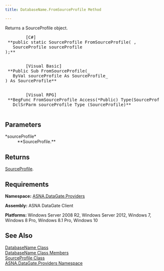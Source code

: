 ```yaml
---
title: DatabaseName.FromSourceProfile Method

---
```


Returns a SourceProfile object.
<pre class="prettyprint">
        <span class="lang">[C#]</span>
 **public static SourceProfile FromSourceProfile( ,
   SourceProfile sourceProfile
);** 
      </pre>
<pre class="prettyprint">
        <span class="lang">[Visual Basic] </span>
 **Public Sub FromSourceProfile(_ 
   ByVal sourceProfile As SourceProfile_ 
) As SourceProfile** 
      </pre>
<pre class="prettyprint">
        <span class="lang">[Visual RPG]</span>
 **BegFunc FromSourceProfile Access(*Public) Type(SourceProfile)
   DclSrParm sourceProfile Type (SourceProfile)** 
      </pre>

## Parameters

<dl>
        <dt>
 *sourceProfile* 
        </dt>
        <dd>
 **SourceProfile.**  
					</dd>
</dl>

## Returns

[SourceProfile](source-profile-class.html).
## Requirements

**Namespace:** [ ASNA.DataGate.Providers](datagate-providers-namespace.html) 

**Assembly:** ASNA DataGate Client

**Platforms:** Windows Server 2008 R2, Windows Server 2012, Windows 7, Windows 8 Pro, Windows 8.1 Pro, Windows 10
## See Also


[DatabaseName Class](database-name-class.html)
      <br />
[DatabaseName Class Members](database-name-members.html)
      <br />
[SourceProfile Class](source-profile-class.html)
      <br />
[ASNA.DataGate.Providers Namespace](datagate-providers-namespace.html)

